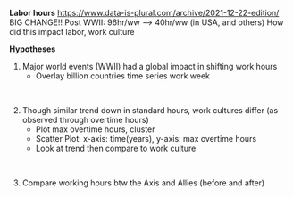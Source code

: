 **Labor hours**
https://www.data-is-plural.com/archive/2021-12-22-edition/
BIG CHANGE!! Post WWII: 96hr/ww --> 40hr/ww (in USA, and others)
How did this impact labor, work culture

**Hypotheses**
1. Major world events (WWII) had a global impact in shifting work hours
    * Overlay billion countries time series work week
    <p> <br> </p>
2. Though similar trend down in standard hours, work cultures differ (as observed through overtime hours)
    * Plot max overtime hours, cluster
    * Scatter Plot: x-axis: time(years), y-axis: max overtime hours
    * Look at trend then compare to work culture 
    <p> <br> </p>
3. Compare working hours btw the Axis and Allies (before and after)


   